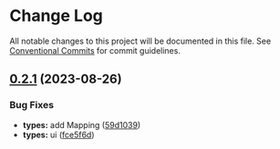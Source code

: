 # Change Log

All notable changes to this project will be documented in this file.
See [Conventional Commits](https://conventionalcommits.org) for commit guidelines.

## [0.2.1](https://github.com/hgodinho/elucidario/compare/@elucidario/pkg-types@0.2.0...@elucidario/pkg-types@0.2.1) (2023-08-26)


### Bug Fixes

* **types:** add Mapping ([59d1039](https://github.com/hgodinho/elucidario/commit/59d103967549be5e99792d4aa19345b7e816f066))
* **types:** ui ([fce5f6d](https://github.com/hgodinho/elucidario/commit/fce5f6d40f9883d7e46088644a27f837f000ddf2))
